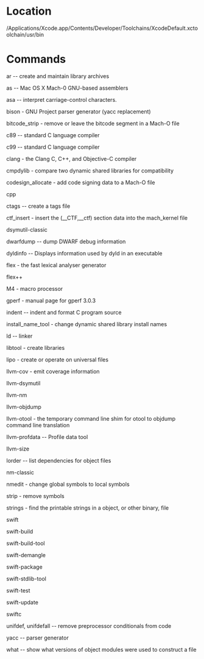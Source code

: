 # Location

/Applications/Xcode.app/Contents/Developer/Toolchains/XcodeDefault.xctoolchain/usr/bin


# Commands

ar -- create and maintain library archives

as -- Mac OS X Mach-0 GNU-based assemblers

asa -- interpret carriage-control characters.

bison - GNU Project parser generator (yacc replacement)

bitcode_strip - remove or leave the bitcode segment in a Mach-O file

c89 -- standard C language compiler

c99 -- standard C language compiler

clang - the Clang C, C++, and Objective-C compiler

cmpdylib - compare two dynamic shared libraries for compatibility

codesign_allocate -  add code signing data to a Mach-O file

cpp

ctags -- create a tags file

ctf_insert  -  insert the (__CTF,__ctf) section data into the mach_kernel file

dsymutil-classic

dwarfdump -- dump DWARF debug information

dyldinfo -- Displays information used by dyld in an executable

flex - the fast lexical analyser generator

flex++

M4 - macro processor

gperf - manual page for gperf 3.0.3

indent -- indent and format C program source

install_name_tool - change dynamic shared library install names

ld -- linker

libtool - create libraries

lipo - create or operate on universal files

llvm-cov - emit coverage information

llvm-dsymutil

llvm-nm

llvm-objdump

llvm-otool - the temporary command line shim for otool to objdump command
       line translation

llvm-profdata -- Profile data tool

llvm-size

lorder -- list dependencies for object files

nm-classic

nmedit - change global symbols to local symbols

strip - remove symbols

strings - find the printable strings in a object, or other binary, file

swift

swift-build

swift-build-tool

swift-demangle

swift-package

swift-stdlib-tool

swift-test

swift-update

swiftc

unifdef, unifdefall -- remove preprocessor conditionals from code

yacc -- parser generator

what -- show what versions of object modules were used to construct a file


















